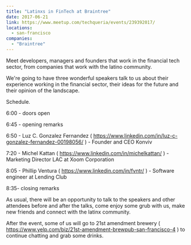 ```yaml
---
title: "Latinxs in FinTech at Braintree"
date: 2017-06-21
link: https://www.meetup.com/techqueria/events/239392017/
locations:
  - san-francisco
companies:
  - "Braintree"
---
```


Meet developers, managers and founders that work in the financial tech sector, from companies that work with the latino community.

We're going to have three wonderful speakers talk to us about their experience working in the financial sector, their ideas for the future and their opinion of the landscape.

Schedule.

6:00 - doors open

6:45 - opening remarks

6:50 - Luz C. Gonzalez Fernandez ( https://www.linkedin.com/in/luz-c-gonzalez-fernandez-00198056/ ) - Founder and CEO Konviv

7:20 - Michel Kattan ( https://www.linkedin.com/in/michelkattan/ ) - Marketing Director LAC at Xoom Corporation

8:05 - Phillip Ventura ( https://www.linkedin.com/in/fvntr/ ) - Software engineer at Lending Club

8:35- closing remarks

As usual, there will be an opportunity to talk to the speakers and other attendees before and after the talks, come enjoy some grub with us, make new friends and connect with the latinx community.

After the event, some of us will go to 21st amendment brewery ( https://www.yelp.com/biz/21st-amendment-brewpub-san-francisco-4 ) to continue chatting and grab some drinks.
